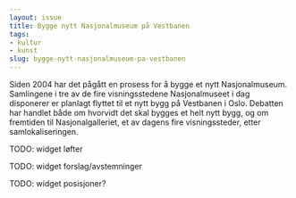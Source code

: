 ```yaml
---
layout: issue
title: Bygge nytt Nasjonalmuseum på Vestbanen
tags:
- kultur
- kunst
slug: bygge-nytt-nasjonalmuseum-pa-vestbanen
---
```


Siden 2004 har det pågått en prosess for å bygge et nytt Nasjonalmuseum. Samlingene i tre av de fire visningsstedene Nasjonalmuseet i dag disponerer er planlagt flyttet til et nytt bygg på Vestbanen i Oslo. Debatten har handlet både om hvorvidt det skal bygges et helt nytt bygg, og om fremtiden til Nasjonalgalleriet, et av dagens fire visningssteder, etter samlokaliseringen.

TODO: widget løfter

TODO: widget forslag/avstemninger

TODO: widget posisjoner?

